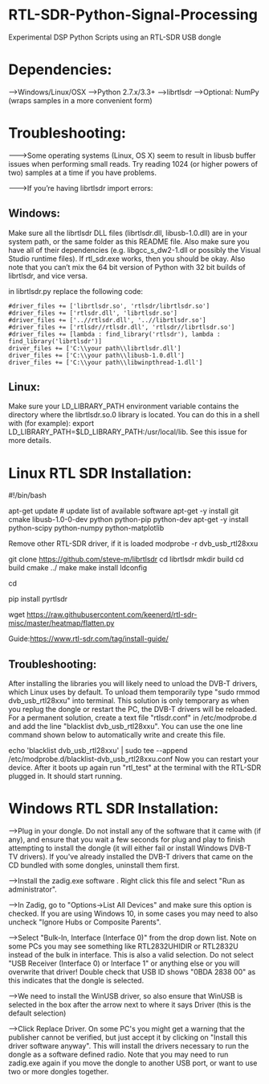 # RTL-SDR-Python-Signal-Processing
Experimental DSP Python Scripts using an RTL-SDR USB dongle




# Dependencies:
-->Windows/Linux/OSX
-->Python 2.7.x/3.3+
-->librtlsdr
-->Optional: NumPy (wraps samples in a more convenient form)





# Troubleshooting:

--->Some operating systems (Linux, OS X) seem to result in libusb buffer issues when performing small reads.
Try reading 1024 (or higher powers of two) samples at a time if you have problems.


--->If you’re having librtlsdr import errors:

## Windows:
Make sure all the librtlsdr DLL files (librtlsdr.dll, libusb-1.0.dll) are in your system path, or the same folder as this README file.
Also make sure you have all of their dependencies (e.g. libgcc_s_dw2-1.dll or possibly the Visual Studio runtime files).
If rtl_sdr.exe works, then you should be okay. Also note that you can’t mix the 64 bit version of Python with 32 bit builds of librtlsdr, and vice versa.

in librtlsdr.py replace the following code:

    #driver_files += ['librtlsdr.so', 'rtlsdr/librtlsdr.so']
    #driver_files += ['rtlsdr.dll', 'librtlsdr.so']
    #driver_files += ['..//rtlsdr.dll', '..//librtlsdr.so']
    #driver_files += ['rtlsdr//rtlsdr.dll', 'rtlsdr//librtlsdr.so']
    #driver_files += [lambda : find_library('rtlsdr'), lambda : find_library('librtlsdr')]
    driver_files += ['C:\\your path\\librtlsdr.dll']
    driver_files += ['C:\\your path\\libusb-1.0.dll']
    driver_files += ['C:\\your path\\libwinpthread-1.dll']

## Linux:
Make sure your LD_LIBRARY_PATH environment variable contains the directory where the librtlsdr.so.0 library is located.
You can do this in a shell with (for example): export LD_LIBRARY_PATH=$LD_LIBRARY_PATH:/usr/local/lib. See this issue for more details.


# Linux RTL SDR Installation:

#!/bin/bash

apt-get update  # update list of available software
apt-get -y install git cmake libusb-1.0-0-dev python python-pip python-dev
apt-get -y install python-scipy python-numpy python-matplotlib


Remove other RTL-SDR driver, if it is loaded
modprobe -r dvb_usb_rtl28xxu

git clone https://github.com/steve-m/librtlsdr
cd librtlsdr
mkdir build
cd build
cmake ../
make
make install
ldconfig

cd

pip install pyrtlsdr

wget https://raw.githubusercontent.com/keenerd/rtl-sdr-misc/master/heatmap/flatten.py

Guide:https://www.rtl-sdr.com/tag/install-guide/

## Troubleshooting:

After installing the libraries you will likely need to unload the DVB-T drivers, which Linux uses by default.
To unload them temporarily type "sudo rmmod dvb_usb_rtl28xxu" into terminal. This solution is only temporary as when you replug the dongle or restart the PC, the DVB-T drivers will be reloaded.
For a permanent solution, create a text file "rtlsdr.conf" in /etc/modprobe.d and add the line "blacklist dvb_usb_rtl28xxu".
You can use the one line command shown below to automatically write and create this file.

echo 'blacklist dvb_usb_rtl28xxu' | sudo tee --append /etc/modprobe.d/blacklist-dvb_usb_rtl28xxu.conf
Now you can restart your device. After it boots up again run "rtl_test" at the terminal with the RTL-SDR plugged in. It should start running.

# Windows RTL SDR Installation:

-->Plug in your dongle. Do not install any of the software that it came with (if any), and ensure that you wait a few seconds for plug and play to finish attempting to install the dongle (it will either fail or install Windows DVB-T TV drivers).
If you've already installed the DVB-T drivers that came on the CD bundled with some dongles, uninstall them first.

-->Install the zadig.exe software . Right click this file and select "Run as administrator".

-->In Zadig, go to "Options->List All Devices" and make sure this option is checked.
If you are using Windows 10, in some cases you may need to also uncheck "Ignore Hubs or Composite Parents".

-->Select "Bulk-In, Interface (Interface 0)" from the drop down list.
Note on some PCs you may see something like RTL2832UHIDIR or RTL2832U instead of the bulk in interface.
This is also a valid selection.
Do not select "USB Receiver (Interface 0) or Interface 1" or anything else or you will overwrite that driver!
Double check that USB ID shows "0BDA 2838 00" as this indicates that the dongle is selected.

-->We need to install the WinUSB driver, so also ensure that WinUSB is selected in the box after the arrow next to where it says Driver (this is the default selection)

-->Click Replace Driver. On some PC's you might get a warning that the publisher cannot be verified, but just accept it by clicking on "Install this driver software anyway".
This will install the drivers necessary to run the dongle as a software defined radio.
Note that you may need to run zadig.exe again if you move the dongle to another USB port, or want to use two or more dongles together.